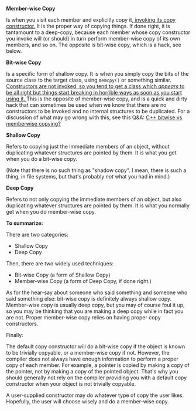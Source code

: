 **Member-wise Copy**

Is when you visit each member and explicitly copy it,<u> invoking its copy constructor.</u> It is the proper way of copying things. If done right, it is tantamount to a deep-copy, because each member whose copy constructor you invoke will (or should) in turn perform member-wise copy of its own members, and so on. The opposite is bit-wise copy, which is a hack, see below.

**Bit-wise Copy**

Is a specific form of shallow copy. It is when you simply copy the bits of the source class to the target class, using `memcpy()` or something similar. <u>Constructors are not invoked, so you tend to get a class which *appears* to be all right but things start breaking in horrible ways as soon as you start using it. </u>This is the opposite of member-wise copy, and is a quick and dirty hack that can sometimes be used when we know that there are no constructors to be invoked and no internal structures to be duplicated. For a discussion of what may go wrong with this, see this Q&A: [C++ bitwise vs memberwise copying?](https://stackoverflow.com/questions/15123516/c-bitwise-vs-memberwise-copying)

**Shallow Copy**

Refers to copying just the immediate members of an object, without duplicating whatever structures are pointed by them. It is what you get when you do a bit-wise copy.

(Note that there is no such thing as "shadow copy". I mean, there is such a thing, in file systems, but that's probably *not* what you had in mind.)

**Deep Copy**

Refers to not only copying the immediate members of an object, but also duplicating whatever structures are pointed by them. It is what you normally get when you do member-wise copy.

**To summarize:**

There are two categories:

- Shallow Copy
- Deep Copy

Then, there are two widely used techniques:

- Bit-wise Copy (a form of Shallow Copy)
- Member-wise Copy (a form of Deep Copy, if done right.)

As for the hear-say about someone who said something and someone who said something else: bit-wise copy is definitely always shallow copy. Member-wise copy is usually deep copy, but you may of course foul it up, so you may be thinking that you are making a deep copy while in fact you are not. Proper member-wise copy relies on having proper copy constructors.

Finally:

The default copy constructor will do a bit-wise copy if the object is known to be trivially copyable, or a member-wise copy if not. However, the compiler does not always have enough information to perform a proper copy of each member. For example, a pointer is copied by making a copy of the pointer, not by making a copy of the pointed object. That's why you should generally not rely on the compiler providing you with a default copy constructor when your object is not trivially copyable.

A user-supplied constructor may do whatever type of copy the user likes. Hopefully, the user will choose wisely and do a member-wise copy.
